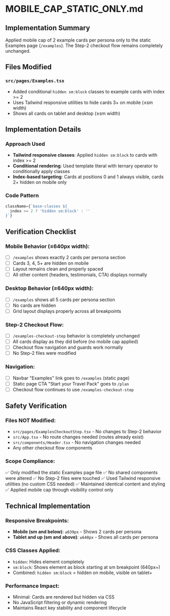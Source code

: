 # MOBILE_CAP_STATIC_ONLY.md

## Implementation Summary

Applied mobile cap of 2 example cards per persona only to the static Examples page (`/examples`). The Step-2 checkout flow remains completely unchanged.

## Files Modified

### `src/pages/Examples.tsx`
- Added conditional `hidden sm:block` classes to example cards with index >= 2
- Uses Tailwind responsive utilities to hide cards 3+ on mobile (≤sm width)
- Shows all cards on tablet and desktop (≥sm width)

## Implementation Details

### Approach Used
- **Tailwind responsive classes**: Applied `hidden sm:block` to cards with index >= 2
- **Conditional rendering**: Used template literal with ternary operator to conditionally apply classes
- **Index-based targeting**: Cards at positions 0 and 1 always visible, cards 2+ hidden on mobile only

### Code Pattern
```jsx
className={`base-classes ${
  index >= 2 ? 'hidden sm:block' : ''
}`}
```

## Verification Checklist

### Mobile Behavior (≤640px width):
- [ ] `/examples` shows exactly 2 cards per persona section
- [ ] Cards 3, 4, 5+ are hidden on mobile
- [ ] Layout remains clean and properly spaced
- [ ] All other content (headers, testimonials, CTA) displays normally

### Desktop Behavior (≥640px width):
- [ ] `/examples` shows all 5 cards per persona section
- [ ] No cards are hidden
- [ ] Grid layout displays properly across all breakpoints

### Step-2 Checkout Flow:
- [ ] `/examples-checkout-step` behavior is completely unchanged
- [ ] All cards display as they did before (no mobile cap applied)
- [ ] Checkout flow navigation and guards work normally
- [ ] No Step-2 files were modified

### Navigation:
- [ ] Navbar "Examples" link goes to `/examples` (static page)
- [ ] Static page CTA "Start your Travel Pack" goes to `/plan`
- [ ] Checkout flow continues to use `/examples-checkout-step`

## Safety Verification

### Files NOT Modified:
- `src/pages/ExamplesCheckoutStep.tsx` - No changes to Step-2 behavior
- `src/App.tsx` - No route changes needed (routes already exist)
- `src/components/Header.tsx` - No navigation changes needed
- Any other checkout flow components

### Scope Compliance:
✅ Only modified the static Examples page file
✅ No shared components were altered
✅ No Step-2 files were touched
✅ Used Tailwind responsive utilities (no custom CSS needed)
✅ Maintained identical content and styling
✅ Applied mobile cap through visibility control only

## Technical Implementation

### Responsive Breakpoints:
- **Mobile (sm and below)**: `≤639px` - Shows 2 cards per persona
- **Tablet and up (sm and above)**: `≥640px` - Shows all cards per persona

### CSS Classes Applied:
- `hidden`: Hides element completely
- `sm:block`: Shows element as block starting at sm breakpoint (640px+)
- Combined: `hidden sm:block` = hidden on mobile, visible on tablet+

### Performance Impact:
- Minimal: Cards are rendered but hidden via CSS
- No JavaScript filtering or dynamic rendering
- Maintains React key stability and component lifecycle
